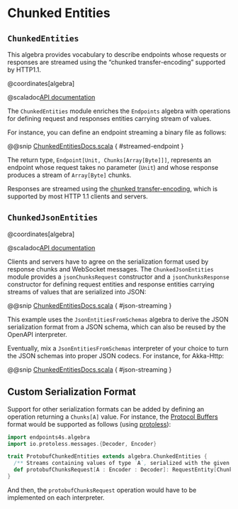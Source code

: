 # Chunked Entities

## `ChunkedEntities`

This algebra provides vocabulary to describe endpoints whose requests or
responses are streamed using the “chunked transfer-encoding” supported by HTTP1.1.

@coordinates[algebra]

@scaladoc[API documentation](endpoints4s.algebra.ChunkedEntities)

The `ChunkedEntities` module enriches the `Endpoints` algebra with operations for defining
request and responses entities carrying stream of values.

For instance, you can define an endpoint streaming a binary file as follows:

@@snip [ChunkedEntitiesDocs.scala](/algebras/algebra/src/test/scala/endpoints4s/algebra/ChunkedEntitiesDocs.scala) { #streamed-endpoint }

The return type, `Endpoint[Unit, Chunks[Array[Byte]]]`, represents an endpoint whose request
takes no parameter (`Unit`) and whose response produces a stream of `Array[Byte]` chunks.

Responses are streamed using the
[chunked transfer-encoding](https://en.wikipedia.org/wiki/Chunked_transfer_encoding),
which is supported by most HTTP 1.1 clients and servers.

## `ChunkedJsonEntities`

@coordinates[algebra]

@scaladoc[API documentation](endpoints4s.algebra.ChunkedJsonEntities)

Clients and servers have to agree on the serialization format used by response
chunks and WebSocket messages. The `ChunkedJsonEntities` module provides a `jsonChunksRequest`
constructor and a `jsonChunksResponse` constructor for defining request entities and response
entities carrying streams of values that are serialized into JSON:

@@snip [ChunkedEntitiesDocs.scala](/algebras/algebra/src/test/scala/endpoints4s/algebra/ChunkedEntitiesDocs.scala) { #json-streaming }

This example uses the `JsonEntitiesFromSchemas` algebra to derive the JSON serialization
format from a JSON schema, which can also be reused by the OpenAPI interpreter.

Eventually, mix a `JsonEntitiesFromSchemas` interpreter of your choice to turn the JSON
schemas into proper JSON codecs. For instance, for Akka-Http:

@@snip [ChunkedEntitiesDocs.scala](/akka-http/server/src/test/scala/endpoints4s/akkahttp/server/ChunkedEntitiesDocs.scala) { #json-streaming }

## Custom Serialization Format

Support for other serialization formats can be added by defining an operation
returning a `Chunks[A]` value. For instance, the
[Protocol Buffers](https://developers.google.com/protocol-buffers) format would be
supported as follows (using [protoless](https://julien-lafont.github.io/protoless/)):

~~~ scala
import endpoints4s.algebra
import io.protoless.messages.{Decoder, Encoder}

trait ProtobufChunkedEntities extends algebra.ChunkedEntities {
  /** Streams containing values of type `A`, serialized with the given protobuf codec */
  def protobufChunksRequest[A : Encoder : Decoder]: RequestEntity[Chunks[A]]
}
~~~

And then, the `protobufChunksRequest` operation would have to be implemented on each interpreter.
